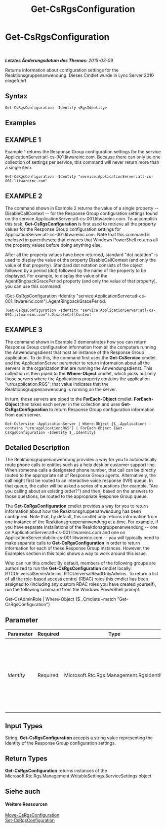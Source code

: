 ﻿---
title: Get-CsRgsConfiguration
TOCTitle: Get-CsRgsConfiguration
ms:assetid: a3667917-cfbf-47c1-8b48-e936594b5357
ms:mtpsurl: https://technet.microsoft.com/de-de/library/Gg412762(v=OCS.15)
ms:contentKeyID: 49294963
ms.date: 05/19/2016
mtps_version: v=OCS.15
ms.translationtype: HT
---

# Get-CsRgsConfiguration

 

_**Letztes Änderungsdatum des Themas:** 2015-03-09_

Returns information about configuration settings for the Reaktionsgruppenanwendung. Dieses Cmdlet wurde in Lync Server 2010 eingeführt.

## Syntax

    Get-CsRgsConfiguration -Identity <RgsIdentity>

## Examples

## EXAMPLE 1

Example 1 returns the Response Group configuration settings for the service ApplicationServer:atl-cs-001.litwareinc.com. Because there can only be one collection of settings per service, this command will never return more than a single item.

    Get-CsRgsConfiguration -Identity "service:ApplicationServer:atl-cs-001.litwareinc.com"

## EXAMPLE 2

The command shown in Example 2 returns the value of a single property -- DisableCallContext -- for the Response Group configuration settings found on the service ApplicationServer:atl-cs-001.litwareinc.com. To accomplish this task, **Get-CsRgsConfiguration** is first used to retrieve all the property values for the Response Group configuration settings for ApplicationServer:atl-cs-001.litwareinc.com. Note that this command is enclosed in parentheses; that ensures that Windows PowerShell returns all the property values before doing anything else.

After all the property values have been returned, standard "dot notation" is used to display the value of the property DisableCallContext (and only the value of that property). Standard dot notation consists of the object followed by a period (dot) followed by the name of the property to be displayed. For example, to display the value of the AgentRingbackGracePeriod property (and only the value of that property), you can use this command:

(Get-CsRgsConfiguration -Identity "service:ApplicationServer:atl-cs-001.litwareinc.com").AgentRingbackGracePeriod.

    (Get-CsRgsConfiguration -Identity "service:ApplicationServer:atl-cs-001.litwareinc.com").DisableCallContext

## EXAMPLE 3

The command shown in Example 3 demonstrates how you can return Response Group configuration information from all the computers running the Anwendungsdienst that host an instance of the Response Group application. To do this, the command first uses the **Get-CsService** cmdlet and the ApplicationServer parameter to return information about all the servers in the organization that are running the Anwendungsdienst. This collection is then piped to the **Where-Object** cmdlet, which picks out only those servers where the Applications property contains the application "urn:application:RGS"; that value indicates that the Reaktionsgruppenanwendung is running on the server.

In turn, those servers are piped to the **ForEach-Object** cmdlet. **ForEach-Object** then takes each server in the collection and uses **Get-CsRgsConfiguration** to return Response Group configuration information from each server.

    Get-CsService -ApplicationServer | Where-Object {$_.Applications -contains "urn:application:RGS"} | ForEach-Object {Get-CsRgsConfiguration -Identity $_.Identity}

## Detailed Description

The Reaktionsgruppenanwendung provides a way for you to automatically route phone calls to entities such as a help desk or customer support line. When someone calls a designated phone number, that call can be directly routed to the appropriate set of Response Group agents. Alternatively, the call might first be routed to an interactive voice response (IVR) queue. In that queue, the caller will be asked a series of questions (for example, "Are you calling about an existing order?") and then, based on the answers to those questions, be routed to the appropriate Response Group queue.

The **Get-CsRgsConfiguration** cmdlet provides a way for you to return information about how the Reaktionsgruppenanwendung has been configured. Note that, by default, this cmdlet only returns information from one instance of the Reaktionsgruppenanwendung at a time. For example, if you have separate installations of the Reaktionsgruppenanwendung -- one on ApplicationServer:atl-cs-001.litwareinc.com and one on ApplicationServer:dublin-cs-001.litwareinc.com -- you will typically need to make separate calls to **Get-CsRgsConfiguration** in order to return information for each of these Response Group instances. However, the Examples section in this topic shows a way to work around this issue.

Who can run this cmdlet: By default, members of the following groups are authorized to run the **Get-CsRgsConfiguration** cmdlet locally: RTCUniversalServerAdmins, RTCUniversalReadOnlyAdmins. To return a list of all the role-based access control (RBAC) roles this cmdlet has been assigned to (including any custom RBAC roles you have created yourself), run the following command from the Windows PowerShell prompt:

Get-CsAdminRole | Where-Object {$\_.Cmdlets –match "Get-CsRgsConfiguration"}

## Parameter


<table>
<colgroup>
<col style="width: 25%" />
<col style="width: 25%" />
<col style="width: 25%" />
<col style="width: 25%" />
</colgroup>
<thead>
<tr class="header">
<th>Parameter</th>
<th>Required</th>
<th>Type</th>
<th>Description</th>
</tr>
</thead>
<tbody>
<tr class="odd">
<td><p><em>Identity</em></p></td>
<td><p>Required</p></td>
<td><p>Microsoft.Rtc.Rgs.Management.RgsIdentity</p></td>
<td><p>Name of the service hosting the Response Group configuration settings; for example: -Identity &quot;service:ApplicationServer:atl-cs-001.litwareinc.com&quot;. If you do not include this parameter, <strong>Get-CsRgsConfiguration</strong> will prompt you to supply an Identity.</p></td>
</tr>
</tbody>
</table>


## Input Types

String. **Get-CsRgsConfiguration** accepts a string value representing the Identity of the Response Group configuration settings.

## Return Types

**Get-CsRgsConfiguration** returns instances of the Microsoft.Rtc.Rgs.Management.WritableSettings.ServiceSettings object.

## Siehe auch

#### Weitere Ressourcen

[Move-CsRgsConfiguration](move-csrgsconfiguration.md)  
[Set-CsRgsConfiguration](set-csrgsconfiguration.md)

